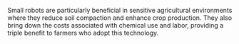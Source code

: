 Small robots are particularly beneficial in sensitive agricultural environments where they reduce soil compaction and enhance crop production. They also bring down the costs associated with chemical use and labor, providing a triple benefit to farmers who adopt this technology.
